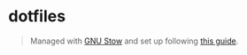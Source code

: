 # dotfiles
> Managed with [GNU Stow](https://www.gnu.org/software/stow/) and set up following [this guide](https://www.jakewiesler.com/blog/managing-dotfiles).

